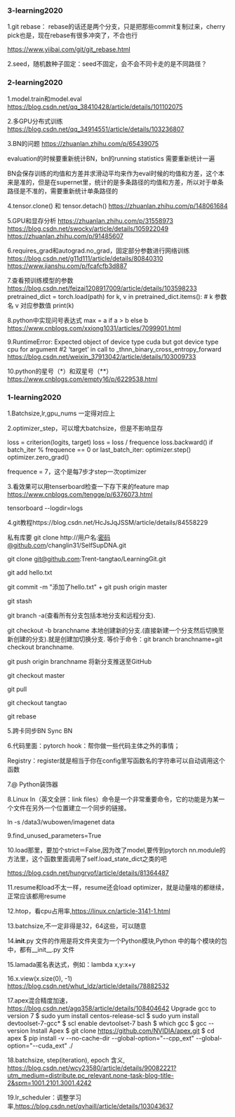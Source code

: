 ### 3-learning2020
1.git rebase：  rebase的话还是两个分支，只是把那些commit复制过来，cherry pick也是，现在rebase有很多冲突了，不合也行

https://www.yiibai.com/git/git_rebase.html

2.seed，随机数种子固定：seed不固定，会不会不同卡走的是不同路径？

### 2-learning2020

1.model.train和model.eval   https://blog.csdn.net/qq_38410428/article/details/101102075

2.多GPU分布式训练  https://blog.csdn.net/qq_34914551/article/details/103236807

3.BN的问题   https://zhuanlan.zhihu.com/p/65439075

evaluation的时候要重新统计BN，bn的running statistics 需要重新统计一遍

BN会保存训练的均值和方差并求滑动平均来作为eval时候的均值和方差，这个本来是准的，但是在supernet里，统计的是多条路径的均值和方差，所以对于单条路径是不准的，需要重新统计单条路径的

4.tensor.clone() 和 tensor.detach()  https://zhuanlan.zhihu.com/p/148061684

5.GPU和显存分析   https://zhuanlan.zhihu.com/p/31558973 https://blog.csdn.net/swocky/article/details/105922049 https://zhuanlan.zhihu.com/p/91485607

6.requires_grad和autograd.no_grad，固定部分参数进行网络训练
https://blog.csdn.net/g11d111/article/details/80840310  https://www.jianshu.com/p/fcafcfb3d887

7.查看预训练模型的参数 https://blog.csdn.net/feizai1208917009/article/details/103598233
pretrained_dict = torch.load(path)
for k, v in pretrained_dict.items():  # k 参数名 v 对应参数值
        print(k)

8.python中实现问号表达式 max = a if a > b else b  https://www.cnblogs.com/xxiong1031/articles/7099901.html

9.RuntimeError: Expected object of device type cuda but got device type cpu for argument #2 ‘target’ in call to _thnn_binary_cross_entropy_forward
https://blog.csdn.net/weixin_37913042/article/details/103009733

10.python的星号（*）和双星号（**）  https://www.cnblogs.com/empty16/p/6229538.html


### 1-learning2020

1.Batchsize,lr,gpu_nums 一定得对应上

2.optimizer_step，可以增大batchsize，但是不影响显存

loss = criterion(logits, target)
loss = loss / frequence
loss.backward()
if batch_iter % frequence == 0 or last_batch_iter:
  optimizer.step()
  optimizer.zero_grad()
  
 frequence = 7，这个是每7步才step一次optimizer

3.看效果可以用tenserboard检查一下存下来的feature map https://www.cnblogs.com/tengge/p/6376073.html

tensorboard --logdir=logs

4.git教程https://blog.csdn.net/HcJsJqJSSM/article/details/84558229

私有库要 git clone http://用户名:密码@github.com/changlin31/SelfSupDNA.git

git clone  git@github.com:Trent-tangtao/LearningGit.git

git add hello.txt

git commit -m "添加了hello.txt"  +   git push origin master

git stash

git branch -a(查看所有分支包括本地分支和远程分支).

git checkout -b branchname 本地创建新的分支.(直接新建一个分支然后切换至新创建的分支).就是创建加切换分支. 等价于命令：git branch branchname+git checkout branchname.

git push origin branchname 将新分支推送至GitHub 

git checkout master

git pull

git checkout tangtao

git rebase

5.跨卡同步BN   Sync BN

6.代码里面：pytorch hook：帮你做一些代码主体之外的事情；

Registry：register就是相当于你在config里写函数名的字符串可以自动调用这个函数 

7.@ Python装饰器

8.Linux ln（英文全拼：link files）命令是一个非常重要命令，它的功能是为某一个文件在另外一个位置建立一个同步的链接。

 ln -s /data3/wubowen/imagenet data

9.find_unused_parameters=True

10.load那里，要加个strict＝False,因为改了model,要传到pytorch  nn.module的方法里，这个函数里面调用了self.load_state_dict之类的吧

https://blog.csdn.net/hungryof/article/details/81364487

11.resume和load不太一样，resume还会load optimizer，就是动量啥的都继续，正常应该都用resume

12.htop，看cpu占用率,https://linux.cn/article-3141-1.html

13.batchsize,不一定非得是32，64这些，可以随意

14.__init__.py 文件的作用是将文件夹变为一个Python模块,Python 中的每个模块的包中，都有__init__.py 文件

15.lamada匿名表达式，例如：lambda x,y:x+y

16.x.view(x.size(0), -1)   https://blog.csdn.net/whut_ldz/article/details/78882532

17.apex混合精度加速，https://blog.csdn.net/agq358/article/details/108404642
Upgrade gcc to version 7
$ sudo yum install centos-release-scl
$ sudo yum install devtoolset-7-gcc*
$ scl enable devtoolset-7 bash
$ which gcc
$ gcc --version
Install Apex
$ git clone https://github.com/NVIDIA/apex.git
$ cd apex
$ pip install -v --no-cache-dir --global-option="--cpp_ext" --global-option="--cuda_ext" ./

18.batchsize, step(iteration), epoch 含义, https://blog.csdn.net/wcy23580/article/details/90082221?utm_medium=distribute.pc_relevant.none-task-blog-title-2&spm=1001.2101.3001.4242

19.lr_scheduler：调整学习率,https://blog.csdn.net/qyhaill/article/details/103043637
